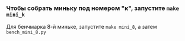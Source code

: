 
### Чтобы собрать миньку под номером "к", запустите `make mini_k`
Для бенчмарка 8-й миньке, запустите `make mini_8`, а затем `bench_mini_8.py`